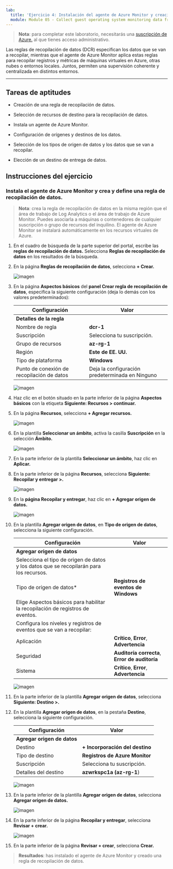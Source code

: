 ```yaml
---
lab:
  title: 'Ejercicio 4: Instalación del agente de Azure Monitor y creación de una regla de recopilación de datos'
  module: Module 05 - Collect guest operating system monitoring data from Azure and hybrid virtual machines using Azure Monitor Agent
---
```



>**Nota**: para completar este laboratorio, necesitarás una [suscripción de Azure.](https://azure.microsoft.com/en-us/free/?azure-portal=true) al que tienes acceso administrativo. 


Las reglas de recopilación de datos (DCR) especifican los datos que se van a recopilar, mientras que el agente de Azure Monitor aplica estas reglas para recopilar registros y métricas de máquinas virtuales en Azure, otras nubes o entornos locales. Juntos, permiten una supervisión coherente y centralizada en distintos entornos.

---

## Tareas de aptitudes

- Creación de una regla de recopilación de datos.

- Selección de recursos de destino para la recopilación de datos.

- Instala un agente de Azure Monitor.
  
- Configuración de orígenes y destinos de los datos.

- Selección de los tipos de origen de datos y los datos que se van a recopilar.

- Elección de un destino de entrega de datos.

## Instrucciones del ejercicio 

### Instala el agente de Azure Monitor y crea y define una regla de recopilación de datos.

>**Nota**: crea la regla de recopilación de datos en la misma región que el área de trabajo de Log Analytics o el área de trabajo de Azure Monitor. Puedes asociarla a máquinas o contenedores de cualquier suscripción o grupo de recursos del inquilino. El agente de Azure Monitor se instalará automáticamente en los recursos virtuales de Azure.

1. En el cuadro de búsqueda de la parte superior del portal, escribe las **reglas de recopilación de datos.** Selecciona **Reglas de recopilación de datos** en los resultados de la búsqueda.
  
2. En la página **Reglas de recopilación de datos**, selecciona **+ Crear.**
  
   ![imagen](https://github.com/user-attachments/assets/99b9ac51-f2f4-466f-80bb-79d74874b573)

3. En la página **Aspectos básicos** del **panel Crear regla de recopilación de datos**, especifica la siguiente configuración (deja lo demás con los valores predeterminados):

    |Configuración|Valor|
    |---|---|
    |**Detalles de la regla**|
    |Nombre de regla|**dcr-1**|
    |Suscripción|Selecciona tu suscripción.|
    |Grupo de recursos|**az-rg-1**|
    |Región|**Este de EE. UU.**|
    |Tipo de plataforma|**Windows**|
    |Punto de conexión de recopilación de datos|Deja la configuración predeterminada en Ninguno|

    ![imagen](https://github.com/user-attachments/assets/35c527cf-499d-44b9-966f-0114b8643ef2)

4. Haz clic en el botón situado en la parte inferior de la página **Aspectos básicos** con la etiqueta **Siguiente: Recursos > continuar.**
   
5. En la página **Recursos**, selecciona **+ Agregar recursos.**

    ![imagen](https://github.com/user-attachments/assets/6aabf2c9-bea2-47c1-9b0b-bf131cdec4e3)

6. En la plantilla **Seleccionar un ámbito**, activa la casilla **Suscripción** en la selección **Ámbito.**

    ![imagen](https://github.com/user-attachments/assets/2215e8cd-5047-4fc6-91ba-b2c645571bbd)

7. En la parte inferior de la plantilla **Seleccionar un ámbito**, haz clic en **Aplicar.**
  
8. En la parte inferior de la página **Recursos**, selecciona **Siguiente: Recopilar y entregar >.**

    ![imagen](https://github.com/user-attachments/assets/717226c3-5ce0-454f-93a4-11b0e67d5a23)

9. En la **página Recopilar y entregar**, haz clic en **+ Agregar origen de datos.**

    ![imagen](https://github.com/user-attachments/assets/0809cf5b-a460-40d1-8508-e42ba7ce78c1)

10. En la plantilla **Agregar origen de datos**, en **Tipo de origen de datos**, selecciona la siguiente configuración.
    
    |Configuración|Valor|
    |---|---|
    |**Agregar origen de datos**|
    |Selecciona el tipo de origen de datos y los datos que se recopilarán para los recursos.|
    |Tipo de origen de datos*|**Registros de eventos de Windows**|
    |Elige Aspectos básicos para habilitar la recopilación de registros de eventos.|
    |Configura los niveles y registros de eventos que se van a recopilar:|
    |Aplicación|**Crítico**, **Error**, **Advertencia**|
    |Seguridad|**Auditoría correcta**, **Error de auditoría**|
    |Sistema|**Crítico**, **Error**, **Advertencia**|

    ![imagen](https://github.com/user-attachments/assets/5bc891ea-8cef-4baa-95c4-a432364179b1)

12. En la parte inferior de la plantilla **Agregar origen de datos**, selecciona **Siguiente: Destino >.**
   
13. En la plantilla **Agregar origen de datos**, en la pestaña **Destino**, selecciona la siguiente configuración.
    
    |Configuración|Valor|
    |---|---|
    |**Agregar origen de datos**|
    |Destino|**+ Incorporación del destino**|
    |Tipo de destino|**Registros de Azure Monitor**|
    |Suscripción|Selecciona tu suscripción.|
    |Detalles del destino|**azwrkspc1a (az-rg-1**)|

    ![imagen](https://github.com/user-attachments/assets/e00c17c8-5a70-4caa-8504-92f482cc5e57)

14. En la parte inferior de la plantilla **Agregar origen de datos**, selecciona **Agregar origen de datos.**

    ![imagen](https://github.com/user-attachments/assets/4277089c-971c-4334-a49d-6ac6bfe93ff4)

15. En la parte inferior de la página **Recopilar y entregar**, selecciona **Revisar + crear.**

    ![imagen](https://github.com/user-attachments/assets/0235fed9-6309-444c-9269-b9dbd1118b63)

16. En la parte inferior de la página **Revisar + crear**, selecciona **Crear.**

> **Resultados**: has instalado el agente de Azure Monitor y creado una regla de recopilación de datos.
